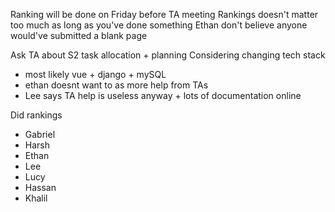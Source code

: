 Ranking will be done on Friday before TA meeting
Rankings doesn't matter too much as long as you've done something
Ethan don't believe anyone would've submitted a blank page

Ask TA about S2 task allocation + planning 
Considering changing tech stack
- most likely vue + django + mySQL
- ethan doesnt want to as more help from TAs
- Lee says TA help is useless anyway + lots of documentation online

Did rankings 
- Gabriel
- Harsh
- Ethan
- Lee
- Lucy
- Hassan
- Khalil

